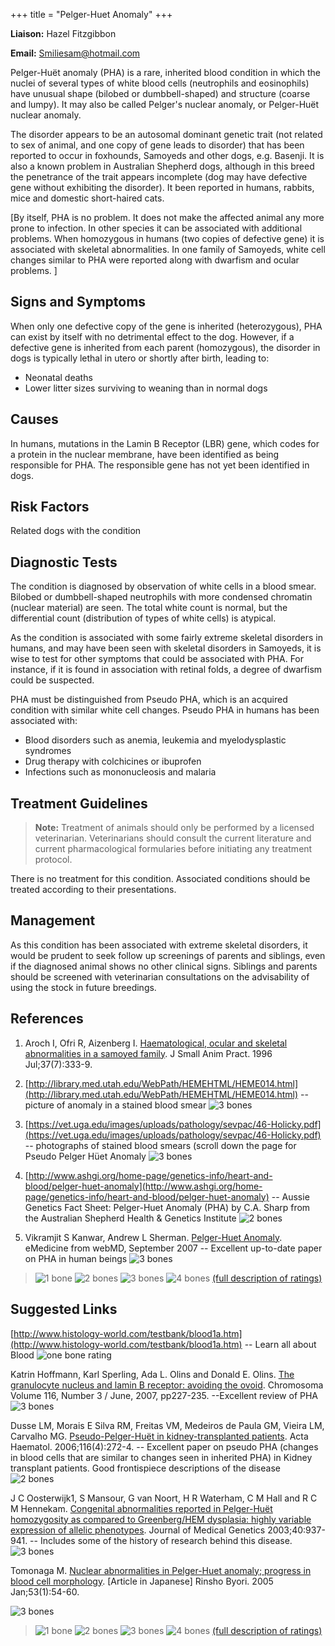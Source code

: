 +++
title = "Pelger-Huet Anomaly"
+++

**Liaison:** Hazel Fitzgibbon

**Email:** <Smiliesam@hotmail.com>



Pelger-Huët anomaly (PHA) is a rare, inherited blood condition in which
the nuclei of several types of white blood cells (neutrophils and
eosinophils) have unusual shape (bilobed or dumbbell-shaped) and
structure (coarse and lumpy).  It may also be called Pelger's nuclear
anomaly, or Pelger-Huët nuclear anomaly.

The disorder appears to be an autosomal dominant genetic trait (not
related to sex of animal, and one copy of gene leads to disorder) that
has been reported to occur in foxhounds, Samoyeds and other dogs, e.g.
Basenji. It is also a known problem in Australian Shepherd dogs,
although in this breed the penetrance of the trait appears incomplete
(dog may have defective gene without exhibiting the disorder).  It been
reported in humans, rabbits, mice and domestic short-haired cats.

[By itself, PHA is no problem. It does not make the affected animal any
more prone to infection.  In other species it can be associated with
additional problems. When homozygous in humans (two copies of defective
gene) it is associated with skeletal abnormalities. In one family of
Samoyeds, white cell changes similar to PHA were reported along with
dwarfism and ocular problems.  ]






Signs and Symptoms
------------------

When only one defective copy of the gene is inherited (heterozygous),
PHA can exist by itself with no detrimental effect to the dog.  However,
if a defective gene is inherited from each parent (homozygous), the
disorder in dogs is typically lethal in utero or shortly after birth,
leading to:

-   Neonatal deaths
-   Lower litter sizes surviving to weaning than in normal dogs

Causes
------

In humans, mutations in the Lamin B Receptor (LBR) gene, which codes for
a protein in the nuclear membrane, have been identified as being
responsible for PHA.    The responsible gene has not yet been identified
in dogs.

Risk Factors
------------

Related dogs with the condition

Diagnostic Tests
----------------

The condition is diagnosed by observation of white cells in a blood
smear. Bilobed or dumbbell-shaped neutrophils with more condensed
chromatin (nuclear material) are seen.  The total white count is normal,
but the differential count (distribution of types of white cells) is
atypical.

As the condition is associated with some fairly extreme skeletal
disorders in humans, and may have been seen with skeletal disorders in
Samoyeds, it is wise to test for other symptoms that could be associated
with PHA. For instance, if it is found in association with retinal
folds, a degree of dwarfism could be suspected.

PHA must be distinguished from Pseudo PHA, which is an acquired
condition with similar white cell changes.  Pseudo PHA in humans has
been associated with:

-   Blood disorders such as anemia, leukemia and myelodysplastic
    syndromes
-   Drug therapy with colchicines or ibuprofen
-   Infections such as mononucleosis and malaria

Treatment Guidelines
--------------------

> **Note:** Treatment of animals should only be performed by a licensed
> veterinarian. Veterinarians should consult the current literature and
> current pharmacological formularies before initiating any treatment
> protocol.

There is no treatment for this condition.  Associated conditions should
be treated according to their presentations.

Management
----------

As this condition has been associated with extreme skeletal disorders,
it would be prudent to seek follow up screenings of parents and
siblings, even if the diagnosed animal shows no other clinical signs.
Siblings and parents should be screened with veterinarian consultations
on the advisability of using the stock in future breedings.

References
----------

1.  Aroch I, Ofri R, Aizenberg I.  [Haematological, ocular and skeletal
    abnormalities in a samoyed
    family](http://www.ncbi.nlm.nih.gov/sites/entrez?cmd=Retrieve&db=PubMed&list_uids=8840254&dopt=Citation).
    J Small Anim Pract. 1996 Jul;37(7):333-9.

2.  [http://library.med.utah.edu/WebPath/HEMEHTML/HEME014.html](http://library.med.utah.edu/WebPath/HEMEHTML/HEME014.html)
    \-- picture of anomaly in a stained blood smear  ![3
    bones](/img/3-bones.gif)
3.  [https://vet.uga.edu/images/uploads/pathology/sevpac/46-Holicky.pdf](https://vet.uga.edu/images/uploads/pathology/sevpac/46-Holicky.pdf)  \--
    photographs of stained blood smears (scroll down the page for Pseudo
    Pelger Hüet Anomaly   ![3 bones](/img/3-bones.gif)
4.  [http://www.ashgi.org/home-page/genetics-info/heart-and-blood/pelger-huet-anomaly](http://www.ashgi.org/home-page/genetics-info/heart-and-blood/pelger-huet-anomaly) \--
    Aussie Genetics Fact Sheet: Pelger-Huet Anomaly (PHA) by C.A. Sharp
    from the Australian Shepherd Health & Genetics Institute  ![2
    bones](/img/2-bones.gif)
5.  Vikramjit S Kanwar, Andrew L Sherman.    [Pelger-Huet
    Anomaly](http://www.emedicine.com/ped/topic1753.htm).
    eMedicine from webMD, September 2007 \-- Excellent up-to-date paper
    on PHA in human beings  ![3 bones](/img/3-bones.gif)






> ![1 bone](/img/1-bone.gif)
> ![2 bones](/img/2-bones.gif)
> ![3 bones](/img/3-bones.gif)
> ![4 bones](/img/4-bones.gif)
> [(full description of ratings)](/diseases/ratings-what-do-they-mean)

Suggested Links
---------------

[http://www.histology-world.com/testbank/blood1a.htm](http://www.histology-world.com/testbank/blood1a.htm) \-- Learn
all about Blood  ![one bone
rating](/img/1-bone.gif)

Katrin Hoffmann, Karl Sperling, Ada L. Olins and Donald E. Olins. [The
granulocyte nucleus and lamin B receptor: avoiding the
ovoid](http://www.bowdoin.edu/faculty/a/aolins/dissemination/2007Chromosoma.pdf).
Chromosoma  Volume 116, Number 3 / June, 2007,  pp227-235.  \--Excellent
review of PHA  ![3 bones](/img/3-bones.gif)

Dusse LM, Morais E Silva RM, Freitas VM, Medeiros de Paula GM, Vieira
LM, Carvalho MG.  [Pseudo-Pelger-Huët in kidney-transplanted
patients](https://www.karger.com/Article/Abstract/95879).
Acta Haematol. 2006;116(4):272-4.   \--  Excellent paper on pseudo PHA
(changes in blood cells that are similar to changes seen in inherited
PHA) in Kidney transplant patients. Good frontispiece descriptions of
the disease  ![2 bones](/img/2-bones.gif)

J C Oosterwijk1, S Mansour, G van Noort, H R Waterham, C M Hall and R C
M Hennekam. [Congenital abnormalities reported in Pelger-Huët
homozygosity as compared to Greenberg/HEM dysplasia: highly variable
expression of allelic
phenotypes](http://jmg.bmj.com/cgi/content/extract/40/12/937).  Journal
of Medical Genetics 2003;40:937-941.  \-- Includes some of the history
of research behind this disease. ![3 bones](/img/3-bones.gif)

Tomonaga M. [Nuclear abnormalities in Pelger-Huet anomaly; progress in
blood cell
morphology](http://www.ncbi.nlm.nih.gov/sites/entrez?Db=PubMed&Cmd=ShowDetailView&TermToSearch=15724491&ordinalpos=1&itool=EntrezSystem2.PEntrez.Pubmed.Pubmed_ResultsPanel.Pubmed_RVDocSum).
[Article in Japanese] Rinsho Byori. 2005 Jan;53(1):54-60.

![3 bones](/img/3-bones.gif)







> ![1 bone](/img/1-bone.gif)
> ![2 bones](/img/2-bones.gif)
> ![3 bones](/img/3-bones.gif)
> ![4 bones](/img/4-bones.gif)
> [(full description of ratings)](/diseases/ratings-what-do-they-mean)


